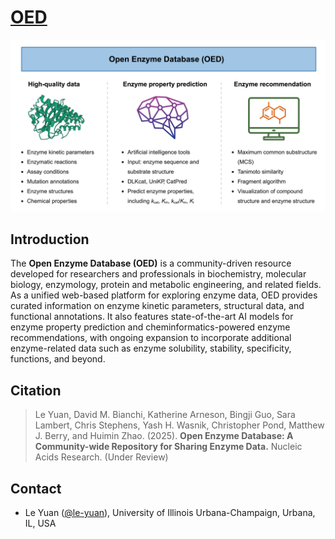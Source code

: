 # [**OED**](https://openenzymedb.platform.moleculemaker.org/home) 

<p align="center">
  <img  src="picture/OED_overview.png" width = "800">
</p>


## Introduction

The **Open Enzyme Database (OED)** is a community-driven resource developed for researchers and professionals in biochemistry, molecular biology, enzymology, protein and metabolic engineering, and related fields. As a unified web-based platform for exploring enzyme data, OED provides curated information on enzyme kinetic parameters, structural data, and functional annotations. It also features state-of-the-art AI models for enzyme property prediction and cheminformatics-powered enzyme recommendations, with ongoing expansion to incorporate additional enzyme-related data such as enzyme solubility, stability, specificity, functions, and beyond.


## Citation

> Le Yuan, David M. Bianchi, Katherine Arneson, Bingji Guo, Sara Lambert, Chris Stephens, Yash H. Wasnik, Christopher Pond, Matthew J. Berry, and Huimin Zhao. (2025). **Open Enzyme Database: A Community-wide Repository for Sharing Enzyme Data.** Nucleic Acids Research. (Under Review)



## Contact

-   Le Yuan ([@le-yuan](https://github.com/le-yuan)), University
    of Illinois Urbana-Champaign, Urbana, IL, USA

